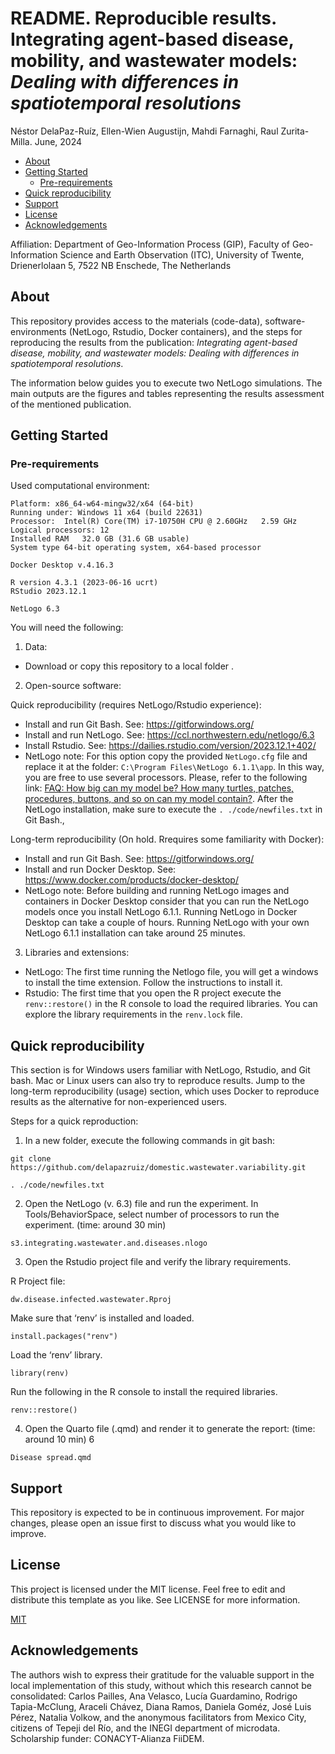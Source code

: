 

**README. Reproducible results. Integrating agent-based disease, mobility, and wastewater models:** 
*Dealing with differences in spatiotemporal resolutions*
================ 

Néstor DelaPaz-Ruíz, Ellen-Wien Augustijn, Mahdi Farnaghi, Raul Zurita-Milla. June, 2024

-   [About](#about)
-   [Getting Started](#getting-started)
    -   [Pre-requirements](#pre-requirements)
-   [Quick reproducibility](#quick-reproducibility)
-   [Support](#support)
-   [License](#license)
-   [Acknowledgements](#acknowledgements)

Affiliation: Department of Geo-Information Process (GIP), Faculty of
Geo-Information Science and Earth Observation (ITC), University of
Twente, Drienerlolaan 5, 7522 NB Enschede, The Netherlands

## About

This repository provides access to the materials (code-data),
software-environments (NetLogo, Rstudio, Docker containers), and the
steps for reproducing the results from the publication: *Integrating
agent-based disease, mobility, and wastewater models: Dealing with
differences in spatiotemporal resolutions*.

The information below guides you to execute two NetLogo simulations. The
main outputs are the figures and tables representing the results
assessment of the mentioned publication.

## Getting Started

### Pre-requirements

Used computational environment:

    Platform: x86_64-w64-mingw32/x64 (64-bit) 
    Running under: Windows 11 x64 (build 22631)
    Processor:  Intel(R) Core(TM) i7-10750H CPU @ 2.60GHz   2.59 GHz
    Logical processors: 12 
    Installed RAM   32.0 GB (31.6 GB usable)
    System type 64-bit operating system, x64-based processor

    Docker Desktop v.4.16.3

    R version 4.3.1 (2023-06-16 ucrt)
    RStudio 2023.12.1

    NetLogo 6.3

You will need the following:

1.  Data:

-   Download or copy this repository to a local folder .

2.  Open-source software:

Quick reproducibility (requires NetLogo/Rstudio experience):

-   Install and run Git Bash. See: <https://gitforwindows.org/>
-   Install and run NetLogo. See:
    <https://ccl.northwestern.edu/netlogo/6.3>
-   Install Rstudio. See:
    <https://dailies.rstudio.com/version/2023.12.1+402/>
-   NetLogo note: For this option copy the provided `NetLogo.cfg` file
    and replace it at the folder: `C:\Program Files\NetLogo 6.1.1\app`.
    In this way, you are free to use several processors. Please, refer
    to the following link: [FAQ: How big can my model be? How many
    turtles, patches, procedures, buttons, and so on can my model
    contain?](http://ccl.northwestern.edu/netlogo/docs/faq.html#how-big-can-my-model-be-how-many-turtles-patches-procedures-buttons-and-so-on-can-my-model-contain).
    After the NetLogo installation, make sure to execute the
    `. ./code/newfiles.txt` in Git Bash.,

Long-term reproducibility (On hold. Rrequires some familiarity with
Docker):

-   Install and run Git Bash. See: <https://gitforwindows.org/>
-   Install and run Docker Desktop. See:
    <https://www.docker.com/products/docker-desktop/>
-   NetLogo note: Before building and running NetLogo images and
    containers in Docker Desktop consider that you can run the NetLogo
    models once you install NetLogo 6.1.1. Running NetLogo in Docker
    Desktop can take a couple of hours. Running NetLogo with your own
    NetLogo 6.1.1 installation can take around 25 minutes.

3. Libraries and extensions:

-   NetLogo: The first time running the Netlogo file, you will get a
    windows to install the time extension. Follow the instructions to
    install it.
-   Rstudio: The first time that you open the R project execute the
    `renv::restore()` in the R console to load the required libraries.
    You can explore the library requirements in the `renv.lock` file.

## Quick reproducibility

This section is for Windows users familiar with NetLogo, Rstudio, and
Git bash. Mac or Linux users can also try to reproduce results. Jump to
the long-term reproducibility (usage) section, which uses Docker to
reproduce results as the alternative for non-experienced users.

Steps for a quick reproduction:

1)  In a new folder, execute the following commands in git bash:

<!-- -->

    git clone https://github.com/delapazruiz/domestic.wastewater.variability.git

    . ./code/newfiles.txt

2)  Open the NetLogo (v. 6.3) file and run the experiment. In
    Tools/BehaviorSpace, select number of processors to run the
    experiment. (time: around 30 min)

<!-- -->

    s3.integrating.wastewater.and.diseases.nlogo

3)  Open the Rstudio project file and verify the library requirements.

R Project file:

    dw.disease.infected.wastewater.Rproj

Make sure that ‘renv’ is installed and loaded.

    install.packages("renv")

Load the ‘renv’ library.

    library(renv)

Run the following in the R console to install the required libraries.

    renv::restore()

4)  Open the Quarto file (.qmd) and render it to generate the report:
    (time: around 10 min) 6

<!-- -->

    Disease spread.qmd

## Support

This repository is expected to be in continuous improvement. For major
changes, please open an issue first to discuss what you would like to
improve.

## License

This project is licensed under the MIT license. Feel free to edit and
distribute this template as you like. See LICENSE for more information.

[MIT](https://choosealicense.com/licenses/mit/)

## Acknowledgements

The authors wish to express their gratitude for the valuable support in
the local implementation of this study, without which this research
cannot be consolidated: Carlos Pailles, Ana Velasco, Lucía Guardamino,
Rodrigo Tapia-McClung, Araceli Chávez, Diana Ramos, Daniela Goméz, José
Luis Pérez, Natalia Volkow, and the anonymous facilitators from Mexico
City, citizens of Tepeji del Río, and the INEGI department of microdata.
Scholarship funder: CONACYT-Alianza FiiDEM.
